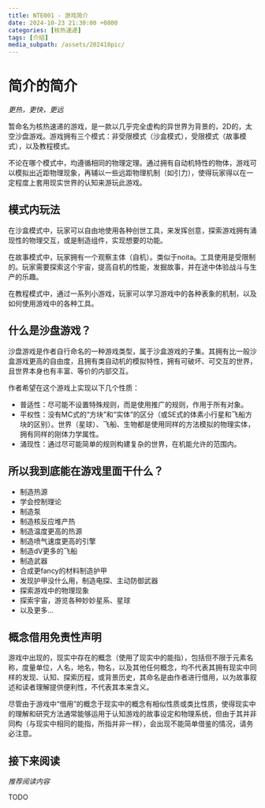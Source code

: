 ```yaml
---
title: NTE001 - 游戏简介
date: 2024-10-23 21:30:00 +0800
categories: [核热速递]
tags: [介绍] 
media_subpath: /assets/202410pic/
---
```


# 简介的简介

*更热，更快，更远*

暂命名为核热速递的游戏，是一款以几乎完全虚构的异世界为背景的，2D的，太空沙盘游戏。游戏拥有三个模式：非受限模式（沙盒模式），受限模式（故事模式），以及教程模式。

不论在哪个模式中，均遵循相同的物理定理。通过拥有自动机特性的物体，游戏可以模拟出近距物理现象，再辅以一些远距物理机制（如引力），使得玩家得以在一定程度上套用现实世界的认知来游玩此游戏。

## 模式内玩法

在沙盒模式中，玩家可以自由地使用各种创世工具，来发挥创意，探索游戏拥有涌现性的物理交互，或是制造组件，实现想要的功能。

在故事模式中，玩家拥有一个观察主体（自机）。类似于noita。工具使用是受限制的。玩家需要探索这个宇宙，提高自机的性能，发掘故事，并在途中体验战斗与生产的乐趣。

在教程模式中，通过一系列小游戏，玩家可以学习游戏中的各种表象的机制，以及如何使用游戏中的各种工具。

## 什么是沙盘游戏？

沙盘游戏是作者自行命名的一种游戏类型，属于沙盒游戏的子集。其拥有比一般沙盒游戏更高的自由度，且拥有类自动机的模拟特性，拥有可破坏、可交互的世界，且世界本身也有丰富、等价的内部交互。

作者希望在这个游戏上实现以下几个性质：

- 普适性：尽可能不设置特殊规则，而是使用推广的规则，作用于所有对象。
- 平权性：没有MC式的“方块”和“实体”的区分（或SE式的体素小行星和飞船方块的区别）。世界（星球）、飞船、生物都是使用同样的方法模拟的物理实体，拥有同样的刚体力学属性。
- 涌现性：通过尽可能简单的规则构建复杂的世界，在机能允许的范围内。

## 所以我到底能在游戏里面干什么？

- 制造热源
- 学会控制理论
- 制造泵
- 制造核反应堆产热
- 制造温度更高的热源
- 制造喷气速度更高的引擎
- 制造dV更多的飞船
- 制造武器
- 合成更fancy的材料制造护甲
- 发现护甲没什么用，制造电探、主动防御武器
- 探索游戏中的物理现象
- 探索宇宙，游览各种妙妙星系、星球
- 以及更多...

## 概念借用免责性声明

游戏中出现的，现实中存在的概念（使用了现实中的能指），包括但不限于元素名称，度量单位，人名，地名，物名，以及其他任何概念，均不代表其拥有现实中同样的发现、认知、探索历程，或背景历史，其命名是由作者进行借用，以为故事叙述和读者理解提供便利性，不代表其本来含义。

尽管由于游戏中“借用”的概念于现实中的概念有相似性质或类比性质，使得现实中的理解和研究方法通常能够运用于认知游戏的故事设定和物理系统，但由于其并非同构（与现实中相同的能指，所指并非一样），会出现不能简单借鉴的情况，请务必注意。

## 接下来阅读
*推荐阅读内容*

TODO